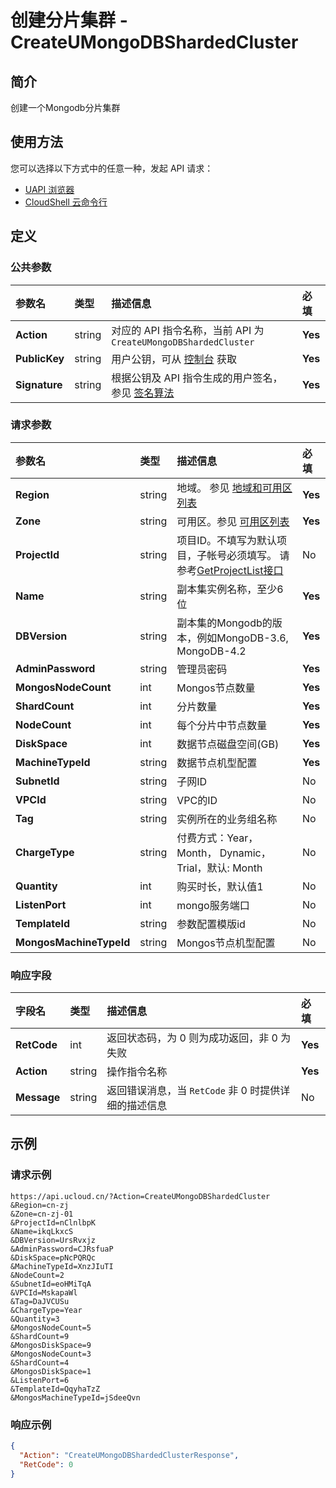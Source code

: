 # 创建分片集群 - CreateUMongoDBShardedCluster

## 简介

创建一个Mongodb分片集群






## 使用方法

您可以选择以下方式中的任意一种，发起 API 请求：
- [UAPI 浏览器](https://console.ucloud.cn/uapi/detail?id=CreateUMongoDBShardedCluster)
- [CloudShell 云命令行](https://shell.ucloud.cn/)


## 定义

### 公共参数

| 参数名 | 类型 | 描述信息 | 必填 |
|:---|:---|:---|:---|
| **Action**     | string  | 对应的 API 指令名称，当前 API 为 `CreateUMongoDBShardedCluster`                        | **Yes** |
| **PublicKey**  | string  | 用户公钥，可从 [控制台](https://console.ucloud.cn/uapi/apikey) 获取                                             | **Yes** |
| **Signature**  | string  | 根据公钥及 API 指令生成的用户签名，参见 [签名算法](api/summary/signature.md)  | **Yes** |

### 请求参数

| 参数名 | 类型 | 描述信息 | 必填 |
|:---|:---|:---|:---|
| **Region** | string | 地域。 参见 [地域和可用区列表](https://docs.ucloud.cn/api/summary/regionlist) |**Yes**|
| **Zone** | string | 可用区。参见 [可用区列表](https://docs.ucloud.cn/api/summary/regionlist) |**Yes**|
| **ProjectId** | string | 项目ID。不填写为默认项目，子帐号必须填写。 请参考[GetProjectList接口](https://docs.ucloud.cn/api/summary/get_project_list) |No|
| **Name** | string | 副本集实例名称，至少6位 |**Yes**|
| **DBVersion** | string | 副本集的Mongodb的版本，例如MongoDB-3.6, MongoDB-4.2 |**Yes**|
| **AdminPassword** | string | 管理员密码 |**Yes**|
| **MongosNodeCount** | int | Mongos节点数量 |**Yes**|
| **ShardCount** | int | 分片数量 |**Yes**|
| **NodeCount** | int | 每个分片中节点数量 |**Yes**|
| **DiskSpace** | int | 数据节点磁盘空间(GB) |**Yes**|
| **MachineTypeId** | string | 数据节点机型配置 |**Yes**|
| **SubnetId** | string | 子网ID |No|
| **VPCId** | string | VPC的ID |No|
| **Tag** | string | 实例所在的业务组名称 |No|
| **ChargeType** | string | 付费方式：Year， Month， Dynamic，Trial，默认: Month |No|
| **Quantity** | int | 购买时长，默认值1 |No|
| **ListenPort** | int | mongo服务端口 |No|
| **TemplateId** | string | 参数配置模版id |No|
| **MongosMachineTypeId** | string | Mongos节点机型配置 |No|

### 响应字段

| 字段名 | 类型 | 描述信息 | 必填 |
|:---|:---|:---|:---|
| **RetCode** | int | 返回状态码，为 0 则为成功返回，非 0 为失败 |**Yes**|
| **Action** | string | 操作指令名称 |**Yes**|
| **Message** | string | 返回错误消息，当 `RetCode` 非 0 时提供详细的描述信息 |No|




## 示例

### 请求示例
    
```
https://api.ucloud.cn/?Action=CreateUMongoDBShardedCluster
&Region=cn-zj
&Zone=cn-zj-01
&ProjectId=nClnlbpK
&Name=ikqLkxcS
&DBVersion=UrsRvxjz
&AdminPassword=CJRsfuaP
&DiskSpace=pNcPQRQc
&MachineTypeId=XnzJIuTI
&NodeCount=2
&SubnetId=eoHMiTqA
&VPCId=MskapaWl
&Tag=DaJVCUSu
&ChargeType=Year
&Quantity=3
&MongosNodeCount=5
&ShardCount=9
&MongosDiskSpace=9
&MongosNodeCount=3
&ShardCount=4
&MongosDiskSpace=1
&ListenPort=6
&TemplateId=QqyhaTzZ
&MongosMachineTypeId=jSdeeQvn
```

### 响应示例
    
```json
{
  "Action": "CreateUMongoDBShardedClusterResponse",
  "RetCode": 0
}
```





